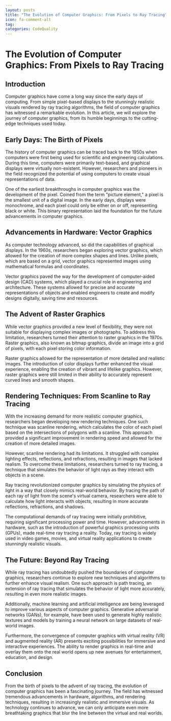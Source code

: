 ```yaml
---
layout: posts
title: "The Evolution of Computer Graphics: From Pixels to Ray Tracing"
icon: fa-comment-alt
tag:      
categories: CodeQuality
---
```



# The Evolution of Computer Graphics: From Pixels to Ray Tracing

## Introduction

Computer graphics have come a long way since the early days of computing. From simple pixel-based displays to the stunningly realistic visuals rendered by ray tracing algorithms, the field of computer graphics has witnessed a remarkable evolution. In this article, we will explore the journey of computer graphics, from its humble beginnings to the cutting-edge techniques used today.

## Early Days: The Birth of Pixels

The history of computer graphics can be traced back to the 1950s when computers were first being used for scientific and engineering calculations. During this time, computers were primarily text-based, and graphical displays were virtually non-existent. However, researchers and pioneers in the field recognized the potential of using computers to create visual representations of data.

One of the earliest breakthroughs in computer graphics was the development of the pixel. Coined from the term "picture element," a pixel is the smallest unit of a digital image. In the early days, displays were monochrome, and each pixel could only be either on or off, representing black or white. This binary representation laid the foundation for the future advancements in computer graphics.

## Advancements in Hardware: Vector Graphics

As computer technology advanced, so did the capabilities of graphical displays. In the 1960s, researchers began exploring vector graphics, which allowed for the creation of more complex shapes and lines. Unlike pixels, which are based on a grid, vector graphics represented images using mathematical formulas and coordinates.

Vector graphics paved the way for the development of computer-aided design (CAD) systems, which played a crucial role in engineering and architecture. These systems allowed for precise and accurate representations of objects and enabled engineers to create and modify designs digitally, saving time and resources.

## The Advent of Raster Graphics

While vector graphics provided a new level of flexibility, they were not suitable for displaying complex images or photographs. To address this limitation, researchers turned their attention to raster graphics in the 1970s. Raster graphics, also known as bitmap graphics, divide an image into a grid of pixels, with each pixel storing color information.

Raster graphics allowed for the representation of more detailed and realistic images. The introduction of color displays further enhanced the visual experience, enabling the creation of vibrant and lifelike graphics. However, raster graphics were still limited in their ability to accurately represent curved lines and smooth shapes.

## Rendering Techniques: From Scanline to Ray Tracing

With the increasing demand for more realistic computer graphics, researchers began developing new rendering techniques. One such technique was scanline rendering, which calculates the color of each pixel based on the intersections of polygons with a scanline. This approach provided a significant improvement in rendering speed and allowed for the creation of more detailed images.

However, scanline rendering had its limitations. It struggled with complex lighting effects, reflections, and refractions, resulting in images that lacked realism. To overcome these limitations, researchers turned to ray tracing, a technique that simulates the behavior of light rays as they interact with objects in a scene.

Ray tracing revolutionized computer graphics by simulating the physics of light in a way that closely mimics real-world behavior. By tracing the path of each ray of light from the scene's virtual camera, researchers were able to calculate how light interacts with objects, resulting in more accurate reflections, refractions, and shadows.

The computational demands of ray tracing were initially prohibitive, requiring significant processing power and time. However, advancements in hardware, such as the introduction of powerful graphics processing units (GPUs), made real-time ray tracing a reality. Today, ray tracing is widely used in video games, movies, and virtual reality applications to create stunningly realistic visuals.

## The Future: Beyond Ray Tracing

While ray tracing has undoubtedly pushed the boundaries of computer graphics, researchers continue to explore new techniques and algorithms to further enhance visual realism. One such approach is path tracing, an extension of ray tracing that simulates the behavior of light more accurately, resulting in even more realistic images.

Additionally, machine learning and artificial intelligence are being leveraged to improve various aspects of computer graphics. Generative adversarial networks (GANs), for example, have been used to generate highly realistic textures and models by training a neural network on large datasets of real-world images.

Furthermore, the convergence of computer graphics with virtual reality (VR) and augmented reality (AR) presents exciting possibilities for immersive and interactive experiences. The ability to render graphics in real-time and overlay them onto the real world opens up new avenues for entertainment, education, and design.

## Conclusion

From the birth of pixels to the advent of ray tracing, the evolution of computer graphics has been a fascinating journey. The field has witnessed tremendous advancements in hardware, algorithms, and rendering techniques, resulting in increasingly realistic and immersive visuals. As technology continues to advance, we can only anticipate even more breathtaking graphics that blur the line between the virtual and real worlds.